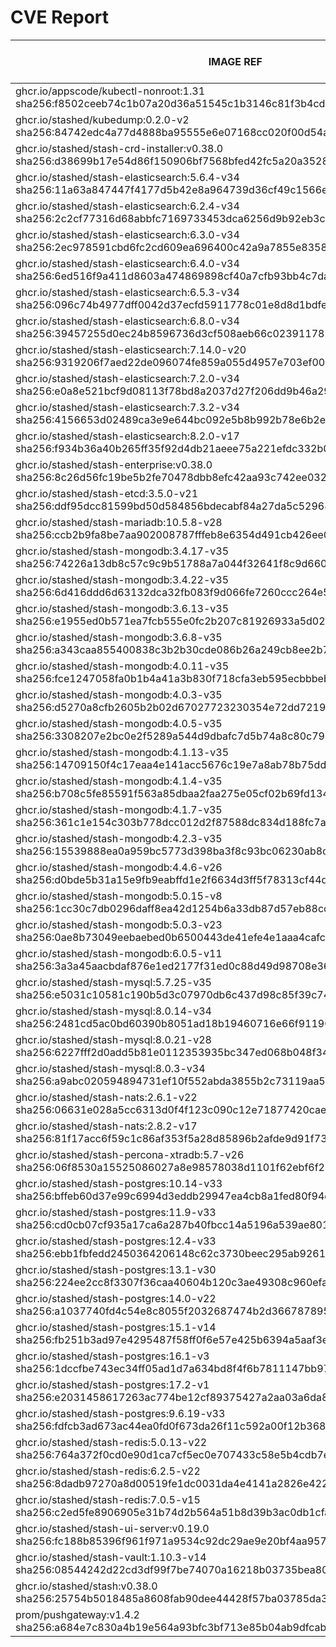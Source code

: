 # CVE Report
|                                                         IMAGE REF                                                         |      OS       | CRITICAL<BR>(OS, OTHER) | HIGH<BR>(OS, OTHER) | MEDIUM<BR>(OS, OTHER) | LOW<BR>(OS, OTHER) | UNKNOWN<BR>(OS, OTHER) |
|---------------------------------------------------------------------------------------------------------------------------|---------------|-------------------------|---------------------|-----------------------|--------------------|------------------------|
| ghcr.io/appscode/kubectl-nonroot:1.31<br>sha256:f8502ceeb74c1b07a20d36a51545c1b3146c81f3b4cd2cf1e110e19c8ed02a75          |               | 0, 0                    | 0, 2                | 0, 4                  | 0, 0               | 0, 1                   |
| ghcr.io/stashed/kubedump:0.2.0-v2<br>sha256:84742edc4a77d4888ba95555e6e07168cc020f00d54a4e14b02522ca0efe1959              |               | 0, 4                    | 0, 43               | 0, 33                 | 0, 1               | 0, 2                   |
| ghcr.io/stashed/stash-crd-installer:v0.38.0<br>sha256:d38699b17e54d86f150906bf7568bfed42fc5a20a35281bfd48d6f7b864ea3d6    | debian 12.8   | 0, 0                    | 0, 0                | 0, 2                  | 0, 0               | 0, 1                   |
| ghcr.io/stashed/stash-elasticsearch:5.6.4-v34<br>sha256:11a63a847447f4177d5b42e8a964739d36cf49c1566e8f15fcc13b6e52c98482  | alpine 3.17.3 | 0, 4                    | **2**, 50           | 38, 40                | 4, 2               | 0, 2                   |
| ghcr.io/stashed/stash-elasticsearch:6.2.4-v34<br>sha256:2c2cf77316d68abbfc7169733453dca6256d9b92eb3c76a8f7611cab2a08e5e8  | alpine 3.17.3 | 0, 4                    | **2**, 50           | 38, 40                | 4, 2               | 0, 2                   |
| ghcr.io/stashed/stash-elasticsearch:6.3.0-v34<br>sha256:2ec978591cbd6fc2cd609ea696400c42a9a7855e83588adc7403639bce8b1f28  | alpine 3.17.3 | 0, 4                    | **2**, 50           | 38, 40                | 4, 2               | 0, 2                   |
| ghcr.io/stashed/stash-elasticsearch:6.4.0-v34<br>sha256:6ed516f9a411d8603a474869898cf40a7cfb93bb4c7da768080d2cac97964902  | alpine 3.17.3 | 0, 4                    | **2**, 50           | 38, 40                | 4, 2               | 0, 2                   |
| ghcr.io/stashed/stash-elasticsearch:6.5.3-v34<br>sha256:096c74b4977dff0042d37ecfd5911778c01e8d8d1bdfe0fb95a6497eb97bd16d  | alpine 3.17.3 | 0, 4                    | **2**, 50           | 38, 40                | 4, 2               | 0, 2                   |
| ghcr.io/stashed/stash-elasticsearch:6.8.0-v34<br>sha256:39457255d0ec24b8596736d3cf508aeb66c0239117878cb68cd8bed24f78ed28  | alpine 3.17.3 | 0, 4                    | **2**, 50           | 38, 40                | 4, 2               | 0, 2                   |
| ghcr.io/stashed/stash-elasticsearch:7.14.0-v20<br>sha256:9319206f7aed22de096074fe859a055d4957e703ef00e186f6ddaeec45573e24 | alpine 3.18.3 | 0, 4                    | **2**, 47           | 29, 39                | 5, 2               | 0, 2                   |
| ghcr.io/stashed/stash-elasticsearch:7.2.0-v34<br>sha256:e0a8e521bcf9d08113f78bd8a2037d27f206dd9b46a29f83c98f40ae7cddb4bb  | alpine 3.17.3 | 0, 4                    | **2**, 50           | 38, 40                | 4, 2               | 0, 2                   |
| ghcr.io/stashed/stash-elasticsearch:7.3.2-v34<br>sha256:4156653d02489ca3e9e644bc092e5b8b992b78e6b2e27fd0b890cb265f297ad0  | alpine 3.17.3 | 0, 4                    | **2**, 50           | 38, 41                | 4, 2               | 0, 2                   |
| ghcr.io/stashed/stash-elasticsearch:8.2.0-v17<br>sha256:f934b36a40b265ff35f92d4db21aeee75a221efdc332b0e206250dbc086a382e  | alpine 3.18.3 | 0, 4                    | **2**, 46           | 29, 39                | 5, 2               | 0, 2                   |
| ghcr.io/stashed/stash-enterprise:v0.38.0<br>sha256:8c26d56fc19be5b2fe70478dbb8efc42aa93c742ee032b349b7590d1a95512bf       |               | 0, 4                    | 0, 43               | 0, 34                 | 0, 2               | 0, 2                   |
| ghcr.io/stashed/stash-etcd:3.5.0-v21<br>sha256:ddf95dcc81599bd50d584856bdecabf84a27da5c52968ba4dbd8e6030ea1e005           | debian 10.7   | **14**, 19              | **27**, 208         | 25, 144               | 5, 4               | 2, 5                   |
| ghcr.io/stashed/stash-mariadb:10.5.8-v28<br>sha256:ccb2b9fa8be7aa902008787fffeb8e6354d491cb426ee04a33f002fb2ad8ddd4       | ubuntu 20.04  | 0, 8                    | **9**, 87           | 634, 65               | 98, 2              | 0, 3                   |
| ghcr.io/stashed/stash-mongodb:3.4.17-v35<br>sha256:74226a13db8c57c9c9b51788a7a044f32641f8c9d660c546a50c67b526c1731d       | debian 8.11   | **4**, 4                | **35**, 44          | 32, 35                | 7, 1               | 13, 2                  |
| ghcr.io/stashed/stash-mongodb:3.4.22-v35<br>sha256:6d416ddd6d63132dca32fb083f9d066fe7260ccc264e547174514b5aef0fc5a8       | ubuntu 16.04  | 0, 4                    | **2**, 44           | 34, 35                | 48, 1              | 0, 2                   |
| ghcr.io/stashed/stash-mongodb:3.6.13-v35<br>sha256:e1955ed0b571ea7fcb555e0fc2b207c81926933a5d020a27ab422bcd17c38f94       | ubuntu 16.04  | 0, 4                    | **2**, 44           | 34, 35                | 48, 1              | 0, 2                   |
| ghcr.io/stashed/stash-mongodb:3.6.8-v35<br>sha256:a343caa855400838c3b2b30cde086b26a249cb8ee2b7252abcf0af6d08d8593a        | debian 9.5    | **18**, 4               | **96**, 44          | 43, 35                | 25, 1              | 12, 2                  |
| ghcr.io/stashed/stash-mongodb:4.0.11-v35<br>sha256:fce1247058fa0b1b4a41a3b830f718cfa3eb595ecbbbebfe4c7e1b3942dd7361       | ubuntu 16.04  | 0, 4                    | **2**, 44           | 76, 35                | 54, 1              | 0, 2                   |
| ghcr.io/stashed/stash-mongodb:4.0.3-v35<br>sha256:d5270a8cfb2605b2b02d67027723230354e72dd72190bc39f1ae189cfdc576bc        | ubuntu 16.04  | 0, 4                    | **12**, 44          | 140, 35               | 84, 1              | 0, 2                   |
| ghcr.io/stashed/stash-mongodb:4.0.5-v35<br>sha256:3308207e2bc0e2f5289a544d9dbafc7d5b74a8c80c796b81cf9f3bfeaea40be6        | ubuntu 16.04  | 0, 4                    | **2**, 44           | 99, 35                | 65, 1              | 0, 2                   |
| ghcr.io/stashed/stash-mongodb:4.1.13-v35<br>sha256:14709150f4c17eaa4e141acc5676c19e7a8ab78b75ddd1df8beb7c940a296d2c       | ubuntu 18.04  | 0, 4                    | **15**, 44          | 261, 35               | 163, 1             | 0, 2                   |
| ghcr.io/stashed/stash-mongodb:4.1.4-v35<br>sha256:b708c5fe85591f563a85dbaa2faa275e05cf02b69fd134dfa2f415ca61e10e47        | ubuntu 16.04  | 0, 4                    | **12**, 44          | 140, 35               | 84, 1              | 0, 2                   |
| ghcr.io/stashed/stash-mongodb:4.1.7-v35<br>sha256:361c1e154c303b778dcc012d2f87588dc834d188fc7aceb5ec5e272401e20441        | ubuntu 16.04  | 0, 4                    | **2**, 44           | 99, 35                | 65, 1              | 0, 2                   |
| ghcr.io/stashed/stash-mongodb:4.2.3-v35<br>sha256:15539888ea0a959bc5773d398ba3f8c93bc06230ab8cf4cdf7b27b8eb004b657        | ubuntu 18.04  | 0, 4                    | **15**, 44          | 229, 35               | 149, 1             | 0, 2                   |
| ghcr.io/stashed/stash-mongodb:4.4.6-v26<br>sha256:d0bde5b31a15e9fb9eabffd1e2f6634d3ff5f78313cf44dd1dbc96a9dd82db32        | ubuntu 18.04  | 0, 8                    | **11**, 88          | 163, 67               | 101, 2             | 0, 3                   |
| ghcr.io/stashed/stash-mongodb:5.0.15-v8<br>sha256:1cc30c7db0296daff8ea42d1254b6a33db87d57eb88cc0f6a98f90769492e926        | ubuntu 20.04  | 0, 8                    | **8**, 88           | 222, 67               | 98, 2              | 0, 3                   |
| ghcr.io/stashed/stash-mongodb:5.0.3-v23<br>sha256:0ae8b73049eebaebed0b6500443de41efe4e1aaa4cafccf7395761e920270c50        | ubuntu 20.04  | 0, 8                    | **8**, 88           | 222, 67               | 98, 2              | 0, 3                   |
| ghcr.io/stashed/stash-mongodb:6.0.5-v11<br>sha256:3a3a45aacbdaf876e1ed2177f31ed0c88d49d98708e36dabffad88951623b487        | ubuntu 22.04  | 0, 7                    | **4**, 77           | 71, 60                | 46, 3              | 0, 3                   |
| ghcr.io/stashed/stash-mysql:5.7.25-v35<br>sha256:e5031c10581c190b5d3c07970db6c437d98c85f39c749221eaba917eaa74cb84         | debian 10.13  | 0, 7                    | **2**, 74           | 6, 55                 | 0, 2               | 0, 3                   |
| ghcr.io/stashed/stash-mysql:8.0.14-v34<br>sha256:2481cd5ac0bd60390b8051ad18b19460716e66f9119034261080e1f4d1bbdd4d         | debian 9.6    | **12**, 4               | **91**, 43          | 32, 33                | 21, 1              | 8, 2                   |
| ghcr.io/stashed/stash-mysql:8.0.21-v28<br>sha256:6227fff2d0add5b81e0112353935bc347ed068b048f3481f9de9346940dec835         | debian 10.6   | **25**, 8               | **103**, 87         | 80, 65                | 5, 2               | 8, 3                   |
| ghcr.io/stashed/stash-mysql:8.0.3-v34<br>sha256:a9abc020594894731ef10f552abda3855b2c73119aa5868942ea363c5b18656c          | debian 8.10   | **12**, 4               | **58**, 43          | 37, 33                | 7, 1               | 16, 2                  |
| ghcr.io/stashed/stash-nats:2.6.1-v22<br>sha256:06631e028a5cc6313d0f4f123c090c12e71877420cae337335fd2ccbb4dc920c           | debian 12.8   | 0, 8                    | 0, 77               | 0, 59                 | 0, 2               | 0, 3                   |
| ghcr.io/stashed/stash-nats:2.8.2-v17<br>sha256:81f17acc6f59c1c86af353f5a28d85896b2afde9d91f73ce2c9bc5f98c5f8996           | debian 12.8   | 0, 8                    | 0, 77               | 0, 59                 | 0, 2               | 0, 3                   |
| ghcr.io/stashed/stash-percona-xtradb:5.7-v26<br>sha256:06f8530a15525086027a8e98578038d1101f62ebf6f211cd5a0cd4700cef0352   | debian 12.5   | **5**, 5                | **25**, 46          | 38, 37                | 4, 1               | 1, 2                   |
| ghcr.io/stashed/stash-postgres:10.14-v33<br>sha256:bffeb60d37e99c6994d3eddb29947ea4cb8a1fed80f94c0bc7a70e5c1bbc0c65       | alpine 3.12.1 | **4**, 4                | **40**, 44          | 17, 35                | 2, 1               | 0, 2                   |
| ghcr.io/stashed/stash-postgres:11.9-v33<br>sha256:cd0cb07cf935a17ca6a287b40fbcc14a5196a539ae801bdaf66494dc879296cf        | alpine 3.12.1 | **4**, 4                | **40**, 44          | 17, 35                | 2, 1               | 0, 2                   |
| ghcr.io/stashed/stash-postgres:12.4-v33<br>sha256:ebb1fbfedd2450364206148c62c3730beec295ab92616b7b8cef11782d397f27        | alpine 3.12.1 | **4**, 4                | **40**, 44          | 17, 35                | 2, 1               | 0, 2                   |
| ghcr.io/stashed/stash-postgres:13.1-v30<br>sha256:224ee2cc8f3307f36caa40604b120c3ae49308c960efad463fa1dbcf2824caea        | alpine 3.13.1 | **4**, 4                | **45**, 44          | 17, 35                | 2, 1               | 0, 2                   |
| ghcr.io/stashed/stash-postgres:14.0-v22<br>sha256:a1037740fd4c54e8c8055f2032687474b2d366787895692a6342bfe4e22d3f7e        | alpine 3.14.2 | **2**, 4                | **40**, 44          | 15, 35                | 0, 1               | 0, 2                   |
| ghcr.io/stashed/stash-postgres:15.1-v14<br>sha256:fb251b3ad97e4295487f58ff0f6e57e425b6394a5aaf3e05a093db5c25e3aacf        | alpine 3.17.1 | **1**, 4                | **20**, 44          | 49, 35                | 4, 1               | 0, 2                   |
| ghcr.io/stashed/stash-postgres:16.1-v3<br>sha256:1dccfbe743ec34ff05ad1d7a634bd8f4f6b7811147bb9740539b85ffec3969e9         | alpine 3.19.1 | 0, 4                    | **1**, 44           | 21, 35                | 4, 1               | 0, 2                   |
| ghcr.io/stashed/stash-postgres:17.2-v1<br>sha256:e2031458617263ac774be12cf89375427a2aa03a6da8255fb8b846778c81c5ec         | alpine 3.21.1 | 0, 7                    | 0, 74               | 0, 55                 | 0, 2               | 0, 3                   |
| ghcr.io/stashed/stash-postgres:9.6.19-v33<br>sha256:fdfcb3ad673ac44ea0fd0f673da26f11c592a00f12b368610680f8fa8813b4df      | alpine 3.12.1 | **4**, 4                | **40**, 44          | 17, 35                | 2, 1               | 0, 2                   |
| ghcr.io/stashed/stash-redis:5.0.13-v22<br>sha256:764a372f0cd0e90d1ca7cf5ec0e707433c58e5b4cdb7e422b1a3fbcd77fd46d5         | debian 11.5   | **5**, 11               | **42**, 115         | 30, 85                | 8, 4               | 1, 4                   |
| ghcr.io/stashed/stash-redis:6.2.5-v22<br>sha256:8dadb97270a8d00519fe1dc0031da4e4141a2826e422e0fd800708f28c8f4039          | debian 11.5   | **5**, 11               | **42**, 115         | 30, 85                | 8, 4               | 1, 4                   |
| ghcr.io/stashed/stash-redis:7.0.5-v15<br>sha256:c2ed5fe8906905e31b74d2b564a51b8d39b3ac0db1cfacbda16be453c10c6e96          | debian 11.5   | **5**, 11               | **42**, 115         | 30, 85                | 8, 4               | 1, 4                   |
| ghcr.io/stashed/stash-ui-server:v0.19.0<br>sha256:fc188b85396f961f971a9534c92dc29ae9e20bf4aa957d89495e3e13b586d6de        | debian 12.8   | 0, 0                    | 0, 0                | 0, 2                  | 0, 0               | 0, 1                   |
| ghcr.io/stashed/stash-vault:1.10.3-v14<br>sha256:08544242d22cd3df99f7be74070a16218b03735bea803b9610181d6d35c29edc         | alpine 3.14.8 | 0, 9                    | **8**, 86           | 4, 72                 | 0, 5               | 0, 3                   |
| ghcr.io/stashed/stash:v0.38.0<br>sha256:25754b5018485a8608fab90dee44428f57ba03785da374025675d62a0957c649                  |               | 0, 4                    | 0, 43               | 0, 33                 | 0, 2               | 0, 2                   |
| prom/pushgateway:v1.4.2<br>sha256:a684e7c830a4b19e564a93bfc3bf713e85b04ab9dfcab5633c14cbba241f9231                        |               | 0, 5                    | 0, 47               | 0, 32                 | 0, 1               | 0, 1                   |
